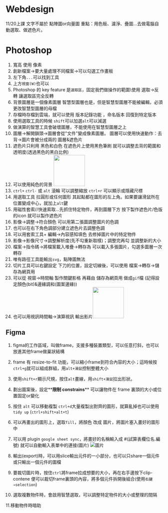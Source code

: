 # Webdesign

11/20上課
文字不屬於 點陣圖or向量圖
重點：用色板、濾淨、疊圖...去做電腦自動選取、做遮色片。

# Photoshop 
1. 寬高 使用 像素   
2. 創新檔案→要大量處理不同檔案→可以勾選工作畫板   
3. 左下角`...`可以找到工具   
4. 上方`視窗(W)`也可以   
5. Photoshop 的 key feature 是`選取區`，固定我們做操作的範圍\\使用 選取→反轉 讓選取區完全反轉
6. 背景圖層是一個像素圖層 智慧型圖層也是，但是智慧型圖層不能被編輯，必須更改智慧型圖層的母檔   
7. 存檔時存檔到雲端，就可以使用 版本記錄功能 ，命名版本 回復到特定版本
8. 使用選取工具的時候 `shift`可以加選`alt`可以減選   
9. 做演算的智慧工具會破壞圖層，不能使用在智慧型圖層之上   
10. 圖層→解開鎖頭→圖層會從"文件"變成像素圖層。 圖層可以使用快速動作：去背→圖片會被分成兩的 圖層&遮色片   
11. 遮色片只利用 黑色和白色 在遮色片上使用黑色筆刷 就可以調整去背的範圍和透明度(透過黑色的黑白比例)   
12. 可以使用純色的背景 <img src="https://user-images.githubusercontent.com/95067506/202880386-ea1db158-6106-41fa-8d8c-a00af2a1b3ec.png" style="height:100px;width:100px">   
13. `ctrl+` `ctrl-` 或 `alt` 滾輪 可以調整縮放 `ctrl+r` 可以顯示或隱藏尺標   
14. 用選取工具 拉圓形或任何圖形 其起點都在圖形的左上角。如果要讓滑鼠所在位置變成中心，就加上`alt`鍵   
15. 用磁性套索//快速索取...先抓住特定物件，再到圖層下方 按下製作遮色片/色版的icon 就可以製作遮色片    
16. 影像→調整→符合顏色 可以用第二張圖調整圖片的色調   
17. 也可以在右下角色調部分建立遮色片去調整色調   
18. 可以用套索工具+ 編輯→內容感知填色 去修掉圖片中的特定物件   
19. 影像→影像尺寸→調整解析度(先不勾重新取樣)；調整完再勾 並調整新的大小
20. 檔案→指令碼→將檔案載入堆疊→轉存為 可以載入多張圖片，勾選多圖層一次轉存
21. 唯有路徑工具能輸出`svg`，點陣圖無法
22. 切片工具可以右鍵設定 下刀的位置，設定切線後，可以使用 檔案→轉存→儲存為網頁用
23. 可以從 視窗→時間軸 製作關鍵影格 再藉由 儲存為網頁用 做成`gif`檔 (記得設定顏色(bit)&邊緣調和(圖案邊緣))
24. 也可以用視訊時間軸→演算視訊 輸出影片<img src="https://user-images.githubusercontent.com/95067506/202997608-4c940930-fd24-44a1-8222-502494e2cec6.png" style="height:100px;width:100px">

## Figma

1. figma的工作區域，叫做frame，支援多種裝置類型，可以任意打斜，也可以放進其他frame做巢狀結構

2. frame 有 resize-to-fit 功能，可以縮小frame到符合內容的大小；這時候按 `ctrl+g`就可以組成群組，用`alt+滑鼠`控制整體大小

3. 使用`shift+r`顯示尺規，按住`alt`畫線，用`shift+滑鼠`拉出形狀。

4. 劃出圖案後，設定**__限制 constrains__** 可以讓物件在 frame 裏頭的大小或位置固定or變化

5. 按住 `alt` 可以移動複製 `ctrl+d`大量複製出對齊的圖形，就算亂掉也可以使用`tidy up` (`ctrl+shift+alt+t`)

6. 可以再畫出的圖形上，選取`fill`，將顏色 改成 圖片，將圖片塞入畫好的圖形中

7. 可以用 plugin `google sheet sync`，將畫好的名稱輸入成 #(試算表欄位名.編號) 就可以自動輸入表單中的連接(圖片) ![圖片](https://user-images.githubusercontent.com/95067506/203200269-c94659fb-d59e-428a-ba5d-c253d132f7cb.png)

8. 輸出(export)時，可以用slice輸出元件的一小部分，也可以只share一個元件或只輸出一個元件的圖檔

9. 要裁切圖片時，按住`ctrl`將frame拉成想要的大小，再在右手邊按下clip-contene 便可以裁切frame裏頭的內容，將多個元件拆開後組合(使用`右鍵→selection`)

10. 選取複數物件時，會啟用智慧選取，可以調整特定物件的大小或整理的間隔

11.移動物件時暗助

